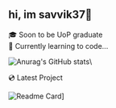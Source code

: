 ## hi, im savvik37👋
  🎓 Soon to be UoP graduate\
  🔭 Currently learning to code...

![Anurag's GitHub stats](https://github-readme-stats.vercel.app/api?username=savvik37&show_icons=true&theme=yeblu)\

  💿 Latest Project
  
![Readme Card](https://github-readme-stats.vercel.app/api/pin/?username=savvik37&repo=color-picker-react&show_icons=true&theme=yeblu)]



<!--
**savvik37/savvik37** is a ✨ _special_ ✨ repository because its `README.md` (this file) appears on your GitHub profile.

Here are some ideas to get you started:

- 🔭 I’m currently working on ...
- 🌱 I’m currently learning ...
- 👯 I’m looking to collaborate on ...
- 🤔 I’m looking for help with ...
- 💬 Ask me about ...
- 📫 How to reach me: ...
- 😄 Pronouns: ...
- ⚡ Fun fact: ...
-->
